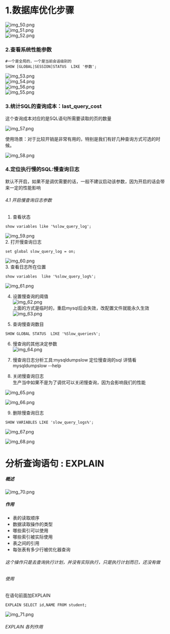 # 1.数据库优化步骤  
![img_50.png](img_50.png)  
![img_51.png](img_51.png)    
![img_52.png](img_52.png)  

### 2.查看系统性能参数  
```mysql
#一个是全局的，一个是当前会话级别的
SHOW [GLOBAL|SESSION]STATUS  LIKE '参数';
```  
![img_53.png](img_53.png)   
![img_54.png](img_54.png)    
![img_56.png](img_56.png)  
![img_55.png](img_55.png)   
### 3.统计SQL的查询成本：last_query_cost  
这个查询成本对应的是SQL语句所需要读取的页的数量  
  
![img_57.png](img_57.png)     

使用场景：对于比较开销是非常有用的，特别是我们有好几种查询方式可选的时候。
  
![img_58.png](img_58.png)
  
### 4.定位执行慢的SQL:慢查询日志
默认不开启，如果不是调优需要的话，一般不建议启动该参数，因为开启的话会带来一定的性能影响  
###### 4.1 开启慢查询日志参数  
1. 查看状态  
```mysql
show variables like '%slow_query_log';
```
![img_59.png](img_59.png)  
2. 打开慢查询日志  
```mysql
set global slow_query_log = on;
```
![img_60.png](img_60.png)  
3. 查看日志所在位置  
```mysql
show variables  like '%slow_query_log%';
```  
  
![img_61.png](img_61.png)  

4. 设置慢查询的阈值  
![img_62.png](img_62.png)  
上面的方式是临时的，重启mysql后会失效，改配置文件就能永久生效  
![img_63.png](img_63.png)
  
5. 查询慢查询数目 
```mysql
SHOW GLOBAL STATUS  LIKE '%Slow_queries%';
```


6. 慢查询的其他决定参数   
![img_64.png](img_64.png)   


7. 慢查询日志分析工具:mysqldumpslow 定位慢查询的sql
详情看mysqldumpslow --help


8. 关闭慢查询日志  
生产当中如果不是为了调优可以关闭慢查询，因为会影响我们的性能  

![img_65.png](img_65.png)    

![img_66.png](img_66.png)   


9. 删除慢查询日志  
```mysql
SHOW VARIABLES LIKE 'slow_query_logs%';
```
![img_67.png](img_67.png)   


![img_68.png](img_68.png)   
 
# 分析查询语句 : EXPLAIN
##### 概述  
![img_70.png](img_70.png)  
##### 作用  
* 表的读取顺序
* 数据读取操作的类型
* 哪些索引可以使用
* 哪些索引被实际使用
* 表之间的引用
* 每张表有多少行被优化器查询   

###### 这个操作只是去查询执行计划，并没有实际执行，只是执行计划而已，还没有做   

###### 使用  
在语句前面加EXPLAIN 
```mysql
EXPLAIN SELECT id,NAME FROM student;
```
![img_71.png](img_71.png)    

###### EXPLAIN 各列作用  

